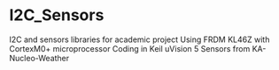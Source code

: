 # I2C_Sensors
I2C and sensors libraries for academic project
Using FRDM KL46Z with CortexM0+ microprocessor
Coding in Keil uVision 5
Sensors from KA-Nucleo-Weather
